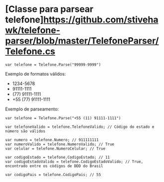 # [Classe para parsear telefone]https://github.com/stivehawk/telefone-parser/blob/master/TelefoneParser/Telefone.cs

```
var telefone = Telefone.Parse("99999-9999")
```

Exemplo de formatos válidos:
- 1234-5678
- 91111-1111
- (77) 91111-1111
- +55 (77) 91111-1111

Exemplo de parseamento:
```
var telefone = Telefone.Parse("+55 (11) 91111-1111")

var telefoneValido = telefone.TelefoneValido; // Código do estado e número são válidos

var numero = telefone.Numero; // 911111111
var numeroValido = telefone.NumeroValido; // True
var celular = telefone.NumeroCelular; // True

var codigoEstado = telefone.CodigoEstado; // 11
var codigoEstadoValido = telefone.CodigoEstadoValido; // True, encontrado entre os códigos de DDD do Brasil

var codigoPais = telefone.CodigoPais; // 55
```